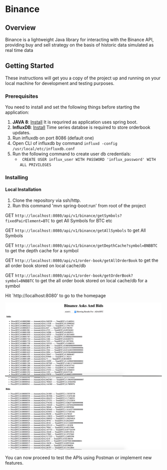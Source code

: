 # Binance

## Overview
Binance is a lightweight Java library for interacting with the Binance API, providing buy and sell strategy on the basis of historic data simulated as real time data

## Getting Started

These instructions will get you a copy of the project up and running on your local machine for development and testing purposes.

### Prerequisites

You need to install and set the following things before starting the application:

1. **JAVA 8**: [Install](https://www.oracle.com/technetwork/java/javase/overview/java8-2100321.html) It is requrired as application uses spring boot.
2. **InfluxDB**: [Install](https://docs.influxdata.com/influxdb/v1.7/introduction/installation/) Time series databse is required to store orderbook updates.
3. Run influxdb on port 8086 (default one)
4. Open CLI of influxdb by command `influxd -config /usr/local/etc/influxdb.conf`
5. Run the following command to create user db credentials:
    - ` CREATE USER influx_user WITH PASSWORD 'influx_password' WITH ALL PRIVILEGES`

### Installing

#### Local Installation

1. Clone the repository via ssh/http.
2. Run this command 'mvn spring-boot:run' from root of the project

GET `http://localhost:8080/api/v1/binance/getSymbols?fixedPairElement=BTC` to get All Symbols for BTC etc

GET `http://localhost:8080/api/v1/binance/getAllSymbols` to get All Symbols

GET `http://localhost:8080/api/v1/binance/getDepthCache?symbol=BNBBTC` to get the depth cache for a symbol

GET `http://localhost:8080/api/v1/order-book/getAllOrderBook` to get the all order book stored on local cache/db

GET `http://localhost:8080/api/v1/order-book/getOrderBook?symbol=BNBBTC` to get the all order book stored on local cache/db for a symbol

Hit `http://localhost:8080' to go to the homepage

![Binance Asks And Bids 1](./binance_png1.png)
![Binance Asks And Bids 2](./binance_png2.png)

You can now proceed to test the APIs using Postman or implement new features.
